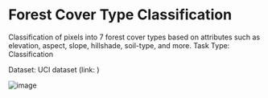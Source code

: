# Forest Cover Type Classification

Classification of pixels into 7 forest cover types based on attributes such as elevation, aspect, slope, hillshade, soil-type, and more.
Task Type: Classification

Dataset: UCI dataset (link: )


![image](https://github.com/Noah-Yohannes/Covertype_Forest-Classification/assets/112534387/c32b1629-afd0-44e2-ab9b-56cd4f450672)

